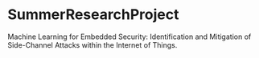# SummerResearchProject
Machine Learning for Embedded Security: Identification and Mitigation of Side-Channel Attacks within the Internet of Things.
